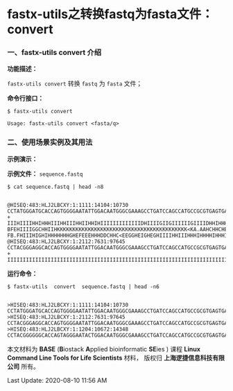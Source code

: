 # fastx-utils之转换fastq为fasta文件：convert

### 一、fastx-utils convert 介绍

**功能描述：**

`fastx-utils convert` 转换 `fastq` 为 `fasta` 文件；

**命令行接口：**

    $ fastx-utils convert
    
    Usage: fastx-utils convert <fasta/q>


### 二、使用场景实例及其用法

**示例演示：**

**示例文件：** `sequence.fastq`

    $ cat sequence.fastq | head -n8


    @HISEQ:483:HLJ2LBCXY:1:1111:14104:10730
    CCTATGGGATGCACCAGTGGGGAATATTGGACAATGGGCGAAAGCCTGATCCAGCCATGCCGCGTGAGTGATGAAGGCCTTAGGGTTGTAAAGCTCTTTCGGCGGGGAAGATAATGACGGTACCCGCAGAAGAAGCCCCGGCTAACTTCGTGCCAGCAGCCGCGGTAATACGAAGGGGGCTAGCGTTGTTCGGAACCACTGGGCGTAAAGCGCGTGTAGGCGGATTGTTAAGTCGGGGGTGAAATCCTGGGGCTCAACCTCAGAACTGCCTTCGATACTGGCGATCTTGAGTCCGGGAGAGGTGAGTGGTATTCCTAGTGTAGAGGTGAAATTCGTAGATATTAGGAAGAACACCAGTGGCGAAGGCGGCTCACTGGCCCGGTACTGACGCTGAAACGCGAAAGCGTGGGGAGCAAACAGGATTAGATACCCGTGTAGTCC
    +
    IIIHIIIIHHIHHHIIIHHIIIHHIIHHIHIIIIIIIIIIIIIDHIIIIGIIGIIIIIIGIIIIDHHIHHHHIIICHIIIIHIIIIHIIIIIIIIGHHIIHGDHHIH<GHIIHIIIIIGIIIIIIIIHGIIHHCHHGHHHIIHHHIHIHCHHHIIIGHHIIIIIDHCEHFHHEHFIICDH-BFEHIIIIGGCHHIIHKKKKKKKKKKKKKKKKKKKKKKKKKKKKKKKKKKKKKKKKKK<KA.AAHCHHCHEGHIHEHF?FB.FHIIIHIGHIHHHHHHHGHEFEEEHHHDDCHHC<EEGGHEIGHEGHIIIIHHIIIHHHIHHHHIHHHIIIIHHIIIHHGFGHGIIIIHIHIHIHHFIHIIHHHHIIIIIIIIHGIHHHIHHHIIHIHEHEIIIIIHIHIHHHHIHIIIIGGIIIIHEIIHFGIHHFHIIHFIIIHEEC
    @HISEQ:483:HLJ2LBCXY:1:2112:7631:97645
    CCTACGGGAGGCACCAGTGGGGAATATTGGACAATGGGCGAAAGCCTGATCCAGCCATGCCGCGTGAGTGATGAAGGCCCTAGGGTTGTAAAGCTCTTTCACCGGTGAAGATAATGACGGTAACCGGAGAAGAAGCACCGGCTAACTTCGTGCCAGCAGCCGCGGTAATACCAAGGGGGCTAGCGTTGTTCGGAATTACTGGGCGTAAAGCGCACGTAGGCGGATATTTAAGTCAGGGGTGAAATCCCGGGGCTCAACCCCGGAACTGCCTTTGATACTGGGTATCTAGAGTATGGTAGAGGTGAGTGGAATTCCGAGTGTAGAGGTGAAATTCGTAGATATTCGGAGGAACACCAGTGGCGAAGGCGGCTCACTGGACCATTACTGACGCTGAGGTGCGAAAGCGTGGGGAGCAAACAGGATTAGATACCCATGTAGTCC
    +
    IIIIIIIIIIIIIIIIIIIIIIIIIIIIIIIIIIIIIIIIIIIIIIIIIIIIIIIIIIIIIIIIIIIIIIIIIIIIIIIIIIIIIHHIIIIIIIIHHIIIIIIIIIIIIIIIGIIIIIIIIIFEHIIIIIIIIIII<DGHIGICHHIIIIIIHIIIIIHIIIIIIICHIHF.HIIIIIIGIIIIIHIIIIIIIHIIIKKKKKKKKKKKKKK5KKKKKKKKKKKKKKKKKKKKKKKKKKKKKKKKHHHCHGIIHEGIIIHIHHIHIHHHEGIIIIIHIIHEIIIGHHHIIIIIIIIIIIIIIIIIIIIHGHE<<<1IIIIHHIIIIIIIIIIHIIIHIIIIIIIHHGIIIIIIIIIIIIIIIIIIIIIIIIIIIIIIIIIIIIIIIIIIIIIIIIIIIIIIIIIIIIIIIIIIIIIIIIIIIIIIIIIIIIIIIIIIIIIII


**运行命令：**

    $ fastx-utils  convert  sequence.fastq | head -n6


    >HISEQ:483:HLJ2LBCXY:1:1111:14104:10730
    CCTATGGGATGCACCAGTGGGGAATATTGGACAATGGGCGAAAGCCTGATCCAGCCATGCCGCGTGAGTGATGAAGGCCTTAGGGTTGTAAAGCTCTTTCGGCGGGGAAGATAATGACGGTACCCGCAGAAGAAGCCCCGGCTAACTTCGTGCCAGCAGCCGCGGTAATACGAAGGGGGCTAGCGTTGTTCGGAACCACTGGGCGTAAAGCGCGTGTAGGCGGATTGTTAAGTCGGGGGTGAAATCCTGGGGCTCAACCTCAGAACTGCCTTCGATACTGGCGATCTTGAGTCCGGGAGAGGTGAGTGGTATTCCTAGTGTAGAGGTGAAATTCGTAGATATTAGGAAGAACACCAGTGGCGAAGGCGGCTCACTGGCCCGGTACTGACGCTGAAACGCGAAAGCGTGGGGAGCAAACAGGATTAGATACCCGTGTAGTCC
    >HISEQ:483:HLJ2LBCXY:1:2112:7631:97645
    CCTACGGGAGGCACCAGTGGGGAATATTGGACAATGGGCGAAAGCCTGATCCAGCCATGCCGCGTGAGTGATGAAGGCCCTAGGGTTGTAAAGCTCTTTCACCGGTGAAGATAATGACGGTAACCGGAGAAGAAGCACCGGCTAACTTCGTGCCAGCAGCCGCGGTAATACCAAGGGGGCTAGCGTTGTTCGGAATTACTGGGCGTAAAGCGCACGTAGGCGGATATTTAAGTCAGGGGTGAAATCCCGGGGCTCAACCCCGGAACTGCCTTTGATACTGGGTATCTAGAGTATGGTAGAGGTGAGTGGAATTCCGAGTGTAGAGGTGAAATTCGTAGATATTCGGAGGAACACCAGTGGCGAAGGCGGCTCACTGGACCATTACTGACGCTGAGGTGCGAAAGCGTGGGGAGCAAACAGGATTAGATACCCATGTAGTCC
    >HISEQ:483:HLJ2LBCXY:1:1204:10672:14348
    CCTACGGGGGGCACCAGTAGGGAATACTGGACAATGGGCGAAAGCCTGATCCAGCCATGCCGCGTGAGTGATGAAGGCCCTAGGGTTGTAAAGCTCTTTCAGCGGGGAAGATAATGACGGTACCCGCAGAAGAAGCCCCGGCCAACTTCGTGCCAGCAGCCGCGGTAATACGAAGGGGGCTAGCGTTGTTCGGAATTACTGGGCGTAAAGCGCGCGCAGGCGGACTGTTAAGTCAGGGGTGAAATCCCGAGGCTCAACCTCGGAATTGCCTTTGATACTGGCAGTCTCGAGTCCGGGAGAGGTGAGTGGAATTCCGAGTGTAGAGGTGAAATTCGTAGATATTCGGAGGAACACCAGTGGCGAAGGCGGCTCACTGGCCCGGTACTGACGCTAAGGCGCGAAAGCGTGGGGAGCAAACAGGATTAGATACCCTAGTAGTCC


本文材料为 **BASE** (**B**iostack **A**pplied bioinformatic **SE**ies ) 课程 **Linux Command Line Tools for Life Scientists** 材料， 版权归 **上海逻捷信息科技有限公司** 所有。

Last Update: 2020-08-10 11:56 AM
